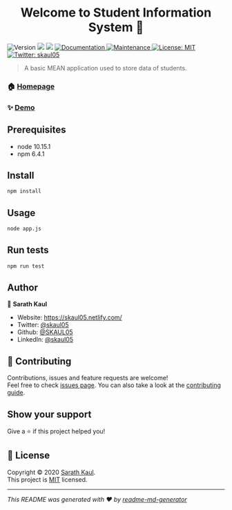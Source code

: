 <h1 align="center">Welcome to Student Information System 👋</h1>
<p>
  <img alt="Version" src="https://img.shields.io/badge/version-1.0.0-blue.svg?cacheSeconds=2592000" />
  <img src="https://img.shields.io/badge/node-10.15.1-blue.svg" />
  <img src="https://img.shields.io/badge/npm-6.4.1-blue.svg" />
  <a href="https://github.com/SKAUL05/Student_Information_System#readme" target="_blank">
    <img alt="Documentation" src="https://img.shields.io/badge/documentation-yes-brightgreen.svg" />
  </a>
  <a href="https://github.com/SKAUL05/Student_Information_System/graphs/commit-activity" target="_blank">
    <img alt="Maintenance" src="https://img.shields.io/badge/Maintained%3F-yes-green.svg" />
  </a>
  <a href="https://github.com/SKAUL05/Student_Information_System/blob/master/licence.md" target="_blank">
    <img alt="License: MIT" src="https://img.shields.io/github/license/SKAUL05/Student Information System" />
  </a>
  <a href="https://twitter.com/skaul05" target="_blank">
    <img alt="Twitter: skaul05" src="https://img.shields.io/twitter/follow/skaul05.svg?style=social" />
  </a>
</p>

> A basic MEAN application used to store data of students.

### 🏠 [Homepage](https://skaul05-sis.herokuapp.com)

### ✨ [Demo](https://skaul05-sis.herokuapp.com)

## Prerequisites

- node 10.15.1
- npm 6.4.1

## Install

```sh
npm install
```

## Usage

```sh
node app.js
```

## Run tests

```sh
npm run test
```

## Author

👤 **Sarath Kaul**

* Website: https://skaul05.netlify.com/
* Twitter: [@skaul05](https://twitter.com/skaul05)
* Github: [@SKAUL05](https://github.com/SKAUL05)
* LinkedIn: [@skaul05](https://linkedin.com/in/skaul05)

## 🤝 Contributing

Contributions, issues and feature requests are welcome!<br />Feel free to check [issues page](https://github.com/SKAUL05/Student_Information_System/issues). You can also take a look at the [contributing guide](https://github.com/SKAUL05/Student_Information_System/blob/master/CONTRIBUTING.md).

## Show your support

Give a ⭐️ if this project helped you!

## 📝 License

Copyright © 2020 [Sarath Kaul](https://github.com/SKAUL05).<br />
This project is [MIT](https://github.com/SKAUL05/Student_Information_System/blob/master/licence.md) licensed.

***
_This README was generated with ❤️ by [readme-md-generator](https://github.com/kefranabg/readme-md-generator)_